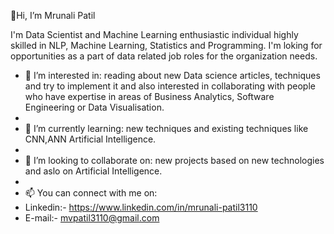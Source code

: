👋Hi, I’m Mrunali Patil

I'm Data Scientist and Machine Learning enthusiastic individual highly skilled in NLP, Machine Learning, Statistics and Programming. I'm loking for opportunities as a part of data related job roles for the organization needs.

- 👀 I’m interested in: reading about new Data science articles, techniques and try to implement it and also interested in collaborating with people who have expertise in areas of Business Analytics, Software Engineering or Data Visualisation.
- 
- 🌱 I’m currently learning: new techniques and existing techniques like CNN,ANN Artificial Intelligence.
- 
- 💞️ I’m looking to collaborate on: new projects based on new technologies and aslo on Artificial Intelligence.
- 
- 📫 You can connect with me on:
- Linkedin:- https://www.linkedin.com/in/mrunali-patil3110
- E-mail:- mvpatil3110@gmail.com

<!---
Mrunalipatil31/Mrunalipatil31 is a ✨ special ✨ repository because its `README.md` (this file) appears on your GitHub profile.
You can click the Preview link to take a look at your changes.
--->
